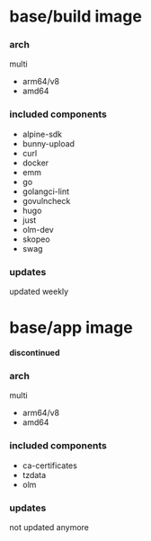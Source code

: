 # base/build image

### arch

multi

* arm64/v8
* amd64

### included components

* alpine-sdk
* bunny-upload
* curl
* docker
* emm
* go
* golangci-lint
* govulncheck
* hugo
* just
* olm-dev
* skopeo
* swag

### updates

updated weekly

# base/app image

**discontinued**

### arch

multi

* arm64/v8
* amd64

### included components

* ca-certificates
* tzdata
* olm

### updates

not updated anymore
